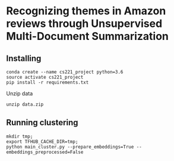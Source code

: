 # Recognizing themes in Amazon reviews through Unsupervised Multi-Document Summarization

## Installing

```
conda create --name cs221_project python=3.6
source activate cs221_project
pip install -r requirements.txt
```

Unzip data
```
unzip data.zip
```

## Running clustering
```
mkdir tmp; 
export TFHUB_CACHE_DIR=tmp; 
python main_cluster.py --prepare_embeddings=True --embeddings_preprocessed=False
```
